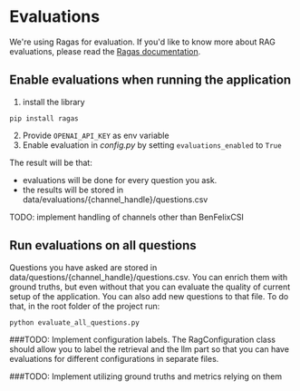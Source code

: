 # Evaluations
We're using Ragas for evaluation.
If you'd like to know more about RAG evaluations, please read the [Ragas documentation](https://docs.ragas.io/en/latest/getstarted/evaluation.html).

## Enable evaluations when running the application
1. install the library
```shell
pip install ragas
```

2. Provide `OPENAI_API_KEY` as env variable
3. Enable evaluation in _config.py_ by setting `evaluations_enabled` to `True`

The result will be that:
- evaluations will be done for every question you ask. 
- the results will be stored in data/evaluations/{channel_handle}/questions.csv

TODO: implement handling of channels other than BenFelixCSI

## Run evaluations on all questions
Questions you have asked are stored in data/questions/{channel_handle}/questions.csv. You can enrich them with ground truths, but even without that you can evaluate the quality of current setup of the application. You can also add new questions to that file.
To do that, in the root folder of the project run:
```shell
python evaluate_all_questions.py
```

###TODO: 
Implement configuration labels. The RagConfiguration class should allow you to label the retrieval and the llm part so that you can have evaluations for different configurations in separate files.

###TODO: 
Implement utilizing ground truths and metrics relying on them
